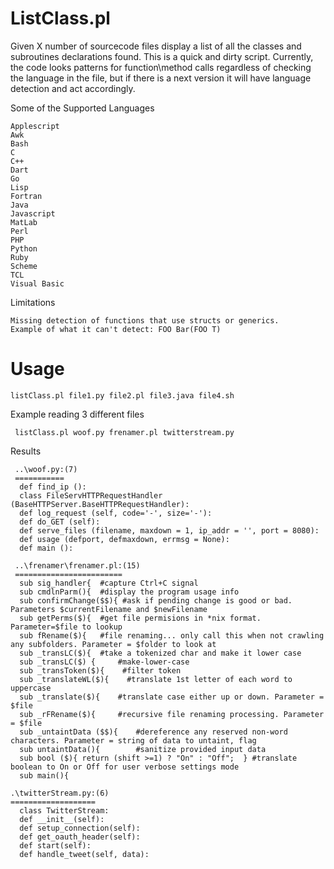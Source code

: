 ListClass.pl
========
Given X number of sourcecode files display a list of all the classes and subroutines declarations found. This is a 
quick and dirty script. Currently, the code looks patterns for function\method calls regardless of checking the 
language in the file, but if there is a next version it will have language detection and act accordingly.

Some of the Supported Languages
	
	Applescript
	Awk
	Bash
	C
	C++
	Dart
	Go
	Lisp
	Fortran
	Java
	Javascript
	MatLab
	Perl
	PHP
	Python
	Ruby
	Scheme
	TCL
	Visual Basic
	
Limitations

	Missing detection of functions that use structs or generics. 
	Example of what it can't detect: FOO Bar(FOO T)	

Usage
=====
    
	listClass.pl file1.py file2.pl file3.java file4.sh
    
   Example reading 3 different files
  
     listClass.pl woof.py frenamer.pl twitterstream.py
    
   Results

     ..\woof.py:(7)
	 ===========
 	  def find_ip ():
 	  class FileServHTTPRequestHandler (BaseHTTPServer.BaseHTTPRequestHandler):
  	  def log_request (self, code='-', size='-'):
  	  def do_GET (self):
 	  def serve_files (filename, maxdown = 1, ip_addr = '', port = 8080):
 	  def usage (defport, defmaxdown, errmsg = None):
 	  def main ():
   
     ..\frenamer\frenamer.pl:(15)
	 ========================
	  sub sig_handler{ 	#capture Ctrl+C signal
      sub cmdlnParm(){	#display the program usage info 
      sub confirmChange($$){ #ask if pending change is good or bad. Parameters $currentFilename and $newFilename
      sub getPerms($){ 	#get file permisions in *nix format. Parameter=$file to lookup
      sub fRename($){ 	#file renaming... only call this when not crawling any subfolders. Parameter = $folder to look at
      sub _transLC($){ 	#take a tokenized char and make it lower case
      sub _transLC($) { 	#make-lower-case
      sub _transToken($){	 #filter token
      sub _translateWL($){    #translate 1st letter of each word to uppercase
      sub _translate($){	#translate case either up or down. Parameter = $file
      sub _rFRename($){ 	#recursive file renaming processing. Parameter = $file
      sub _untaintData ($$){	#dereference any reserved non-word characters. Parameter = string of data to untaint, flag
      sub untaintData(){		#sanitize provided input data
      sub bool ($){	return (shift >=1) ? "On" : "Off";  } #translate boolean to On or Off for user verbose settings mode
      sub main(){
   
    .\twitterStream.py:(6)
	===================
      class TwitterStream:
      def __init__(self):
      def setup_connection(self):
      def get_oauth_header(self):
      def start(self):
      def handle_tweet(self, data):
	